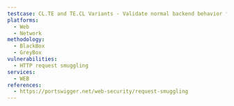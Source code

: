 ```yaml
---
testcase: CL.TE and TE.CL Variants - Validate normal backend behavior for TE.CL by starting with Transfer-Encoding; chunked and then including a smaller Content-Length, observing if the backend waits for more data. Web (HTTP/HTTPS) service
platforms: 
  - Web
  - Network
methodology: 
  - BlackBox
  - GreyBox
vulnerabilities:
  - HTTP request smuggling
services:
  - WEB
references:
  - https://portswigger.net/web-security/request-smuggling
---
```

